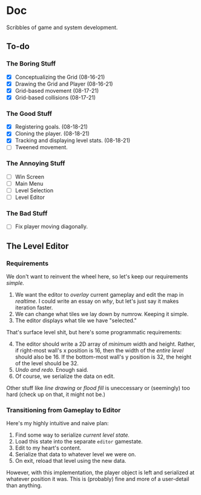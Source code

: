 # Doc
Scribbles of game and system development.

## To-do
### The Boring Stuff
- [x] Conceptualizing the Grid (08-16-21)
- [x] Drawing the Grid and Player (08-16-21)
- [x] Grid-based movement (08-17-21)
- [x] Grid-based collisions (08-17-21)

### The Good Stuff
- [x] Registering goals. (08-18-21)
- [x] Cloning the player. (08-18-21)
- [x] Tracking and displaying level stats. (08-18-21)
- [ ] Tweened movement.

### The Annoying Stuff
- [ ] Win Screen
- [ ] Main Menu
- [ ] Level Selection
- [ ] Level Editor

### The Bad Stuff
- [ ] Fix player moving diagonally.

## The Level Editor
### Requirements
We don't want to reinvent the wheel here, so let's keep our requirements *simple.*
1. We want the editor to *overlay* current gameplay and edit the map in *realtime.* I could write an essay on *why*, but let's just say it makes iteration faster.
2. We can change what tiles we lay down by numrow. Keeping it simple.
3. The editor displays what tile we have "selected."

That's surface level shit, but here's some programmatic requirements:

4. The editor should write a 2D array of *minimum* width and height. Rather, if right-most wall's x position is 16, then the width of the *entire level* should also be 16. If the bottom-most wall's y position is 32, the height of the level should be 32.
5. *Undo and redo.* Enough said.
6. Of course, we serialize the data on edit.

Other stuff like *line drawing* or *flood fill* is uneccessary or (seemingly) too hard (check up on that, it might not be.)

### Transitioning from Gameplay to Editor
Here's my highly intuitive and naive plan:
1. Find some way to serialize *current level state.*
2. Load this state into the separate `editor` gamestate.
3. Edit to my heart's content.
4. Serialize that data to whatever level we were on.
5. On exit, reload that level using the new data.

However, with this implementation, the player object is left and serialized at whatever position it was. This is (probably) fine and more of a user-detail than anything.